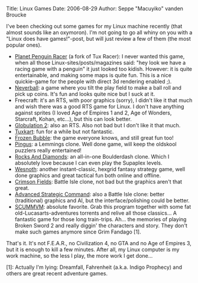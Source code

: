 Title: Linux Games
Date: 2006-08-29
Author: Seppe "Macuyiko" vanden Broucke

I've been checking out some games for my Linux machine recently (that almost sounds like an oxymoron). I'm not going to go all whiny on you with a "Linux does have games!"-post, but will just review a few of them (the most popular ones).

- [Planet Penguin Racer](http://projects.planetpenguin.de/racer/) (a fork of Tux Racer): I never wanted this game, when all those Linux-sites/posts/magazines said: "hey look we have a racing game with a penguin" it just looked too kidish. However: it is quite entertainable, and making some maps is quite fun. This is a nice quickie-game for the people with direct 3d rendering enabled ;).
- [Neverball](http://www.icculus.org/neverball/): a game where you tilt the play field to make a ball roll and pick up coins. It's fun and looks quite nice but I suck at it.
- Freecraft: it's an RTS, with poor graphics (sorry), I didn't like it that much and wish there was a good RTS game for Linux. I don't have anything against sprites (I loved Age of Empires 1 and 2, Age of Wonders, Starcraft, Kohan, etc...), but this can look better.
- [Globulation 2](http://globulation2.org/wiki/Main_Page): also an RTS. Also not bad but I don't like it that much.
- [Tuxkart](http://tuxkart.sourceforge.net/): fun for a while but not fantastic.
- [Frozen Bubble](http://www.frozen-bubble.org/): the game everyone knows, and still great fun too!
- [Pingus](http://pingus.seul.org/welcome.html): a Lemmings clone. Well done game, will keep the oldskool puzzlers really entertained!
- [Rocks And Diamonds](http://www.artsoft.org/rocksndiamonds/): an all-in-one Boulderdash clone. Which I absolutely love because I can even play the Supaplex levels.
- [Wesnoth](http://www.wesnoth.org/): another instant-classic, hexgrid fantasy strategy game, well done graphics and great tactical fun both online and offline.
- [Crimson Fields](http://crimson.seul.org/index2.php): Battle Isle clone, not bad but the graphics aren't that great.
- [Advanced Strategic Command](http://www.asc-hq.org/): also a Battle Isle clone: better (traditional) graphics and AI, but the interface/polishing could be better.
- [SCUMMVM](http://www.scummvm.org/): absolute favorite. Grab this program together with some fat old-Lucasarts-adventures torrents and relive all those classics... A fantastic game for those long train-trips. Ah... the memories of playing Broken Sword 2 and really diggin' the characters and story. They don't make such games anymore since Grim Fandago [1].

That's it. It's not F.E.A.R., no Civilization 4, no GTA and no Age of Empires 3, but it is enough to kill a few minutes. After all, my Linux computer is my work machine, so the less I play, the more work I get done...

[1]: Actually I'm lying: Dreamfall, Fahrenheit (a.k.a. Indigo Prophecy) and others are great recent adventure games.

